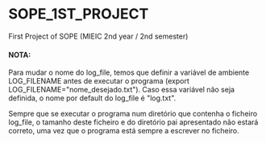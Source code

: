 # SOPE_1ST_PROJECT
First Project of SOPE (MIEIC 2nd year / 2nd semester)

#### NOTA:
Para mudar o nome do log_file, temos que definir a variável de ambiente LOG_FILENAME antes de executar o programa (export LOG_FILENAME="nome_desejado.txt"). Caso essa variável não seja definida, o nome por default do log_file é "log.txt".

Sempre que se executar o programa num diretório que contenha o ficheiro log_file, o tamanho deste ficheiro e do diretório pai apresentado não estará correto, uma vez que o programa está sempre a escrever no ficheiro.
